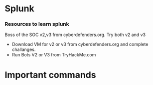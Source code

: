 # Splunk
### Resources to learn splunk
Boss of the SOC v2,v3 from cyberdefenders.org. Try both v2 and v3 
- Download VM for v2 or v3 from cyberdefenders.org and complete challanges.
- Run Bots V2 or V3 from TryHackMe.com

# Important commands
